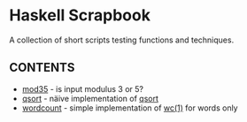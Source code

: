 # Haskell Scrapbook

A collection of short scripts testing functions and techniques.

## CONTENTS

* [mod35](mod35.hs) - is input modulus 3 or 5?
* [qsort](qsort.hs) - näive implementation of [qsort](https://en.wikipedia.org/wiki/Quicksort)
* [wordcount](wordcount.hs) - simple implementation of [wc(1)](https://linux.die.net/man/1/wc) for words only


